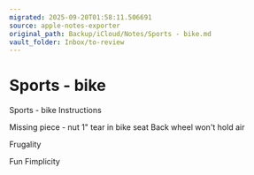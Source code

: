 ```yaml
---
migrated: 2025-09-20T01:58:11.506691
source: apple-notes-exporter
original_path: Backup/iCloud/Notes/Sports - bike.md
vault_folder: Inbox/to-review
---
```

# Sports - bike



Sports - bike 
Instructions 

Missing piece - nut
1" tear in bike seat
Back wheel won't hold air

Frugality 

Fun
Fimplicity
